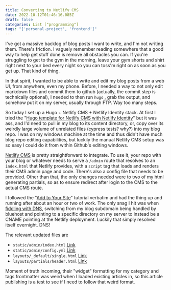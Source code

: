 ```yaml
---
title: Converting to Netlify CMS
date: 2022-10-12T01:46:16.085Z
draft: false
categories: List ["programming"]
tags: "['personal-project', 'frontend']"
---
```

I've got a massive backlog of blog posts I want to write, and I'm not writing them. There's friction. I vaguely remember reading somewhere that a good way to help get stuff done is remove all obstacles you can. If you're struggling to get to the gym in the morning, leave your gym shorts and shirt right next to your bed every night so you can toss'm right on as soon as you get up. That kind of thing. 

In that spirit, I wanted to be able to write and edit my blog posts from a web UI, from anywhere, even my phone. Before, I needed a way to not only edit markdown files and commit them to github (actually, the commit step is technically optional), I needed to then run `hugo` , grab the output, and somehow put it on my server, usually through FTP. Way too many steps. 

So today I set up a Hugo + Netlify CMS + Netlify Identity stack. At first I tried the "[Hugo template for Netlify CMS with Netlify Identity](https://github.com/netlify-templates/one-click-hugo-cms)" but it was ass, and I'd need to pull in my blog to its content directory, or, copy over its weirdly large volume of unrelated files (cypress tests? why?) into my blog repo. I was on my windows machine at the time and thus didn't have much blog repo editing capabilities, but luckily the manual Netlify CMS setup was so easy I could do it from within Github's editing windows. 

[Netlify CMS](https://www.netlifycms.org/docs/intro/) is pretty straightforward to integrate. To use it, your repo with your blog or whatever needs to serve a `/admin` route that resolves to an `index.html` that Netlify provides, with a `script` tag that loads and renders their CMS admin page and code. There's also a config file that needs to be provided. Other than that, the only changes needed were to two of my html generating partials, so as to ensure redirect after login to the CMS to the actual CMS route. 

I followed the "[Add to Your Site](https://www.netlifycms.org/docs/add-to-your-site/)" tutorial verbatim and had the thing up and running after about an hour or two of work. The only snag I hit was when [fiddling with DNS](https://answers.netlify.com/t/cname-subdomain-pointing-to-netlify-cms-deploy-works-but-not-for-two-specific-routes/77241/2), switching from my blog subdomain being handled by bluehost and pointing to a specific directory on my server to instead be a CNAME pointing at the Netlify deployment. Luckily that simply resolved itself overnight. DNS!

The relevant updated files are 

* `static/admin/index.html` [Link](https://github.com/komali2/blog/blob/master/static/admin/index.html)
* `static/admin/config.yml` [Link](https://github.com/komali2/blog/blob/master/static/admin/config.yml)
* `layouts/_default/single.html` [Link](https://github.com/komali2/blog/blob/master/layouts/_default/single.html)
* `layouts/partials/header.html` [Link](https://github.com/komali2/blog/blob/master/layouts/partials/header.html)

Moment of truth incoming, their "widget" formatting for my category and tags frontmatter was weird when I loaded existing articles in, so this article publishing is a test to see if I need to follow that weird format.